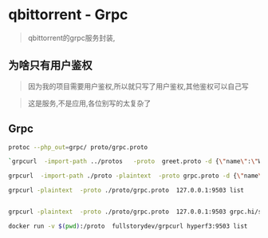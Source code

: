 # qbittorrent - Grpc

> qbittorrent的grpc服务封装,


## 为啥只有用户鉴权

> 因为我的项目需要用户鉴权,所以就只写了用户鉴权,其他鉴权可以自己写

> 这是服务,不是应用,各位别写的太复杂了


## Grpc

```bash
protoc --php_out=grpc/ proto/grpc.proto

`grpcurl  -import-path ../protos   -proto  greet.proto -d {\"name\":\"World\"} localhost:5001 greet.Greeter/SayHello`

grpcurl  -import-path ./proto -plaintext  -proto grpc.proto -d {\"name\":\"World\"} 127.0.0.1:9503 grpc.hi/SayHello

grpcurl -plaintext  -proto ./proto/grpc.proto  127.0.0.1:9503 list


grpcurl -plaintext  -proto ./proto/grpc.proto  127.0.0.1:9503 grpc.hi/sayHello

docker run -v $(pwd):/proto  fullstorydev/grpcurl hyperf3:9503 list 

```